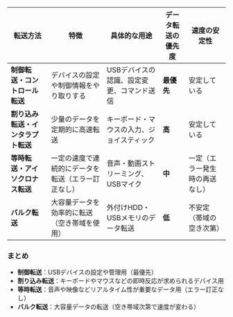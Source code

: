 

| 転送方法 | 特徴 | 具体的な用途 | データ転送の優先度 | 速度の安定性 |
|---------|------|------------|--------------|------------|
| **制御転送・コントロール転送** | デバイスの設定や制御情報をやり取りする | USBデバイスの認識、設定変更、コマンド送信 | **最優先** | 安定している |
| **割り込み転送・インタラプト転送** | 少量のデータを定期的に高速転送 | キーボード・マウスの入力、ジョイスティック | **高** | 安定している |
| **等時転送・アイソクロナス転送** | 一定の速度で連続的にデータを転送（エラー訂正なし） | 音声・動画ストリーミング、USBマイク | **中** | 一定（エラー発生時の再送なし） |
| **バルク転送** | 大容量データを効率的に転送（空き帯域を使用） | 外付けHDD・USBメモリのデータ転送 | **低** | 不安定（帯域の空き次第） |

### まとめ  
- **制御転送**：USBデバイスの設定や管理用（最優先）  
- **割り込み転送**：キーボードやマウスなどの即時反応が求められるデバイス用  
- **等時転送**：音声や映像などリアルタイム性が重要なデータ用（エラー訂正なし）  
- **バルク転送**：大容量データの転送（空き帯域次第で速度が変わる）  
